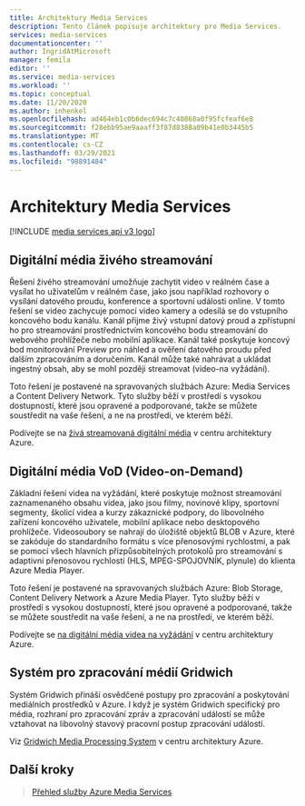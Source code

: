 ```yaml
---
title: Architektury Media Services
description: Tento článek popisuje architektury pro Media Services.
services: media-services
documentationcenter: ''
author: IngridAtMicrosoft
manager: femila
editor: ''
ms.service: media-services
ms.workload: ''
ms.topic: conceptual
ms.date: 11/20/2020
ms.author: inhenkel
ms.openlocfilehash: ad464eb1c0b6dec694c7c40868a0f95fcfeaf6e8
ms.sourcegitcommit: f28ebb95ae9aaaff3f87d8388a09b41e0b3445b5
ms.translationtype: MT
ms.contentlocale: cs-CZ
ms.lasthandoff: 03/29/2021
ms.locfileid: "98891484"
---
```

# <a name="media-services-architectures"></a>Architektury Media Services

[!INCLUDE [media services api v3 logo](./includes/v3-hr.md)]

## <a name="live-streaming-digital-media"></a>Digitální média živého streamování

Řešení živého streamování umožňuje zachytit video v reálném čase a vysílat ho uživatelům v reálném čase, jako jsou například rozhovory o vysílání datového proudu, konference a sportovní události online. V tomto řešení se video zachycuje pomocí video kamery a odesílá se do vstupního koncového bodu kanálu. Kanál přijme živý vstupní datový proud a zpřístupní ho pro streamování prostřednictvím koncového bodu streamování do webového prohlížeče nebo mobilní aplikace. Kanál také poskytuje koncový bod monitorování Preview pro náhled a ověření datového proudu před dalším zpracováním a doručením. Kanál může také nahrávat a ukládat ingestný obsah, aby se mohl později streamovat (video-na vyžádání).

Toto řešení je postavené na spravovaných službách Azure: Media Services a Content Delivery Network. Tyto služby běží v prostředí s vysokou dostupností, které jsou opravené a podporované, takže se můžete soustředit na vaše řešení, a ne na prostředí, ve kterém běží.

Podívejte se na [živá streamovaná digitální média](/azure/architecture/solution-ideas/articles/digital-media-live-stream) v centru architektury Azure.

## <a name="video-on-demand-digital-media"></a>Digitální média VoD (Video-on-Demand)

Základní řešení videa na vyžádání, které poskytuje možnost streamování zaznamenaného obsahu videa, jako jsou filmy, novinové klipy, sportovní segmenty, školicí videa a kurzy zákaznické podpory, do libovolného zařízení koncového uživatele, mobilní aplikace nebo desktopového prohlížeče. Videosoubory se nahrají do úložiště objektů BLOB v Azure, které se zakóduje do standardního formátu s více přenosovými rychlostmi, a pak se pomocí všech hlavních přizpůsobitelných protokolů pro streamování s adaptivní přenosovou rychlostí (HLS, MPEG-SPOJOVNÍK, plynule) do klienta Azure Media Player.

Toto řešení je postavené na spravovaných službách Azure: Blob Storage, Content Delivery Network a Azure Media Player. Tyto služby běží v prostředí s vysokou dostupností, které jsou opravené a podporované, takže se můžete soustředit na vaše řešení, a ne na prostředí, ve kterém běží.

Podívejte se [na digitální média videa na vyžádání](/azure/architecture/solution-ideas/articles/digital-media-video) v centru architektury Azure.

## <a name="gridwich-media-processing-system"></a>Systém pro zpracování médií Gridwich

Systém Gridwich přináší osvědčené postupy pro zpracování a poskytování mediálních prostředků v Azure. I když je systém Gridwich specifický pro média, rozhraní pro zpracování zpráv a zpracování událostí se může vztahovat na libovolný stavový pracovní postup zpracování událostí.

Viz [Gridwich Media Processing System](/azure/architecture/reference-architectures/media-services/gridwich-architecture) v centru architektury Azure.

## <a name="next-steps"></a>Další kroky

> [Přehled služby Azure Media Services](media-services-overview.md)
